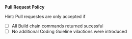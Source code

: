 **Pull Request Policy**

Hint: Pull requestes are only accepted if
- [ ] All Build chain commands returned sucessful 
- [ ] No additional Coding Guieline vilaotions were introduced
